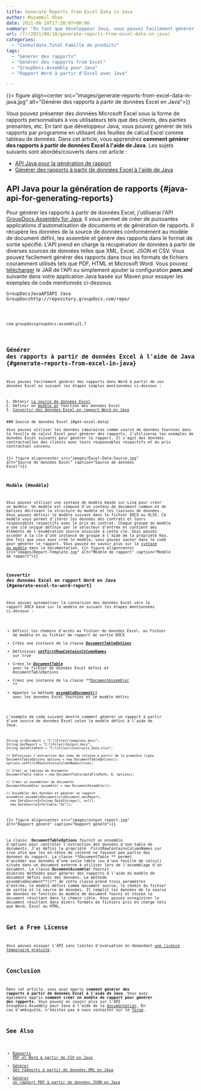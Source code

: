 ```yaml
---
title: Generate Reports from Excel Data in Java
author: Muzammil Khan
date: 2021-08-18T17:20:07+00:00
summary: "En tant que développeur Java, vous pouvez facilement générer des rapports personnalisés par programmation à partir de données Excel. Dans cet article, vous apprendrez <strong>à générer des rapports à partir de données Excel à l'aide de Java</strong> ."
url: /fr/2021/08/18/generate-reports-from-excel-data-in-java/
categories:
  - "Conholdate.Total Famille de produits"
tags:
  - "Générer des rapports"
  - "Générer des rapports from Excel"
  - "GroupDocs.Assembly pour Java"
  - "Rapport Word à partir d'Excel avec Java"

---
```



{{< figure align=center src="images/generate-reports-from-excel-data-in-java.jpg" alt="Générer des rapports à partir de données Excel en Java">}}
 

Vous pouvez présenter des données Microsoft Excel sous la forme de rapports personnalisés à vos utilisateurs tels que des clients, des parties prenantes, etc. En tant que développeur Java, vous pouvez générer de tels rapports par programme en utilisant des feuilles de calcul Excel comme tableau de données. Dans cet article, vous apprendrez **comment générer des rapports à partir de données Excel à l'aide de Java**.
Les sujets suivants sont abordés/couverts dans cet article :
  * [API Java pour la génération de rapport][2]
  * [Générer des rapports à partir de données Excel à l'aide de Java][3]

## API Java pour la génération de rapports {#java-api-for-generating-reports}

Pour générer les rapports à partir de données Excel, j'utiliserai l'API [GroupDocs.Assembly for Java][4]. Il vous permet de créer de puissantes applications d'automatisation de documents et de génération de rapports. Il récupère les données de la source de données conformément au modèle de document défini, les assemble et génère des rapports dans le format de sortie spécifié. L'API prend en charge la récupération de données à partir de diverses sources de données telles que XML, Excel, JSON et CSV. Vous pouvez facilement générer des rapports dans tous les formats de fichiers couramment utilisés tels que PDF, HTML et Microsoft Word.
Vous pouvez [télécharger][5] le JAR de l'API ou simplement ajouter la configuration **_pom.xml_** suivante dans votre application Java basée sur Maven pour essayer les exemples de code mentionnés ci-dessous.
<pre class="wp-block-code"><code><repository><id>GroupDocsJavaAPI</id><name>API Java GroupDocs</name><url>http://repository.groupdocs.com/repo/</url></repository></pre>
<pre class="wp-block-code"><code><dependency><groupId>com.groupdocs</groupId><artifactId>groupdocs-assembly</artifactId><version>21.7</version></dépendance></pre>
## Générer des rapports à partir de données Excel à l'aide de Java {#generate-reports-from-excel-in-java}

Vous pouvez facilement générer des rapports dans Word à partir de vos données Excel en suivant les étapes simples mentionnées ci-dessous :
<ol id="block-7217a74c-2677-474d-aee2-df72121b5cd2"><li>Obtenir <a href="#get-excel-data">la source de données Excel</a></li><li>Définir un <a href="#template">modèle en</a> fonction des données Excel</li><li><a href="#generate-excel-to-word-report">Convertir des données Excel en rapport Word en Java</a></li></ol>
### Source de données Excel {#get-excel-data}
<p id="block-17f4a041-9fca-4b56-b0b9-a19227bff1fc">Vous pouvez utiliser les données tabulaires comme source de données fournies dans la feuille de calcul Excel pour générer des rapports. J'utiliserai les exemples de données Excel suivants pour générer le rapport. Il s'agit des données contractuelles des clients avec leurs responsables respectifs et du prix contractuel convenu.

{{< figure align=center src="images/Excel-Data-Source.jpg" alt="Source de données Excel" caption="Source de données Excel">}}
 

### Modèle {#modèle}
Vous pouvez utiliser une syntaxe de modèle basée sur Linq pour créer un modèle. Un modèle est composé d'un contenu de document commun et de balises décrivant la structure du modèle et les liaisons de données. Vous pouvez définir le modèle suivant dans le fichier DOCX ou XLSX. Ce modèle vous permet d'itérer les données des contrats et leurs responsables respectifs avec le prix du contrat. Chaque groupe du modèle a une clé unique définie par le sélecteur d'entrée et contient des éléments de l'énumération source associée à cette clé. Vous pouvez accéder à la clé d'une instance de groupe à l'aide de la propriété Key. Une fois que vous avez créé le modèle, vous pouvez sauter dans le code pour générer le rapport. Vous pouvez en savoir plus sur la [syntaxe du modèle][7] dans la documentation.
{{< figure align=center src="images/Report-Template.jpg" alt="Modèle de rapport" caption="Modèle de rapport">}}
 

### Convertir des données Excel en rapport Word en Java {#generate-excel-to-word-report}
Vous pouvez automatiser la conversion des données Excel vers le rapport DOCX basé sur le modèle en suivant les étapes mentionnées ci-dessous :
  * Définir les chemins d'accès au fichier de données Excel, au fichier de modèle et au fichier de rapport de sortie DOCX
  * Créez une instance de la classe _**[DocumentTableOptions][9]**_
  * Définissez _**[setFirstRowContainsColumnNames][10]**_ sur _true_
  * Créez le _**[DocumentTable][11]**_ avec le fichier de données Excel défini et _DocumentTableOptions_
  * Créez une instance de la classe **[DocumentAssembler][12] **
  * Appelez la méthode _**[assembleDocument()][13]**_ avec les données Excel fournies et le modèle défini

L'exemple de code suivant montre comment générer un rapport à partir d'une source de données Excel selon le modèle défini à l'aide de Java.
```
String srcDocument = "C:\\Files\\template.docx";
String docReport = "C:\\Files\\Output.docx";
String dataFilePath = "C:\\Files\\Contracts_Data.xlsx";

// Définissez l'extraction des noms de colonne à partir de la première ligne.
DocumentTableOptions options = new DocumentTableOptions();
options.setFirstRowContainsColumnNames(true);

// Créer un tableau de documents
DocumentTable table = new DocumentTable(dataFilePath, 0, options);

// Créer un assembleur de documents
DocumentAssembler assembler = new DocumentAssembler();

// Assembler des données et générer un rapport
assembler.assembleDocument(srcDocument,docReport, 
  new DataSourceInfo(new DataStorage(), null),
  new DataSourceInfo(table,"ds"));
```

{{< figure align=center src="images/output_report.jpg" alt="Rapport généré" caption="Rapport généré">}}
 

La classe _**DocumentTableOptions** fournit un ensemble d'options pour contrôler l'extraction des données d'une table de documents. J'ai défini la propriété _FirstRowContainsColumnNames sur _true_ afin que les en-têtes de colonne ne fassent pas partie des données du rapport.
La classe _**DocumentTable **_ permet d'accéder aux données d'une seule table (ou d'une feuille de calcul) située dans un document externe à utiliser lors de l'assemblage d'un document.
La classe **_DocumentAssembler_** fournit diverses méthodes pour générer des rapports à l'aide du modèle de document défini avec des données. La méthode _assembleDocument**()**_ de cette classe prend trois paramètres d'entrée, le modèle défini comme document source, le chemin du fichier de sortie et la source de données. Il remplit les données de la source de données en fonction du modèle de document fourni et stocke le document résultant dans le chemin cible. Vous pouvez enregistrer le document résultant dans divers formats de fichiers pris en charge tels que Word, Excel ou HTML.
## Get a Free License

Vous pouvez essayer l'API sans limites d'évaluation en demandant [une licence temporaire gratuite][15].
## Conclusion

Dans cet article, vous avez appris **comment générer des rapports à partir de données Excel à l'aide de Java**. Vous avez également appris **comment créer un modèle de rapport pour générer des rapports**. Vous pouvez en savoir plus sur l'API GroupDocs.Assembly pour Java à l'aide de la [documentation][16]. En cas d'ambiguïté, n'hésitez pas à nous contacter sur le [forum][17].
## See Also

  * [Rapports PDF et Word à partir de CSV en Java][18]
  * [Générer des rapports à partir de données XML en Java][19]
  * [Générer un rapport PDF à partir de données JSON en Java][20]

 [1]: https://blog.conholdate.com/wp-content/uploads/sites/27/2021/08/generate-reports-from-excel-data-in-java.jpg
 [2]: #java-api-for-generating-reports
 [3]: #generate-reports-from-excel-in-java
 [4]: https://products.groupdocs.com/assembly/java
 [5]: https://downloads.groupdocs.com/assembly/java
 [6]: https://blog.conholdate.com/wp-content/uploads/sites/27/2021/08/Excel-Data-Source.jpg
 [7]: https://docs.groupdocs.com/assembly/java/template-syntax-part-1-of-2/
 [8]: https://blog.conholdate.com/wp-content/uploads/sites/27/2021/08/Report-Template.jpg
 [9]: https://apireference.groupdocs.com/assembly/java/com.groupdocs.assembly/DocumentTableOptions
 [10]: https://apireference.groupdocs.com/assembly/java/com.groupdocs.assembly/DocumentTableOptions#setFirstRowContainsColumnNames-boolean-
 [11]: https://apireference.groupdocs.com/assembly/java/com.groupdocs.assembly/DocumentTable
 [12]: https://apireference.groupdocs.com/assembly/java/com.groupdocs.assembly/DocumentAssembler
 [13]: https://apireference.groupdocs.com/assembly/java/com.groupdocs.assembly/DocumentAssembler#assembleDocument-java.lang.String-java.lang.String-com.groupdocs.assembly.DataSourceInfo...-
 [14]: https://blog.conholdate.com/wp-content/uploads/sites/27/2021/08/output_report.jpg
 [15]: https://purchase.groupdocs.com/temporary-license
 [16]: https://docs.groupdocs.com/assembly/java/
 [17]: https://forum.groupdocs.com/c/assembly/
 [18]: https://blog.groupdocs.com/2021/07/07/generate-reports-from-csv-data-in-java/
 [19]: https://blog.groupdocs.com/2021/07/10/generate-reports-from-xml-data-in-java/
 [20]: https://blog.groupdocs.com/2021/02/10/generate-pdf-report-from-json-data-in-java/







